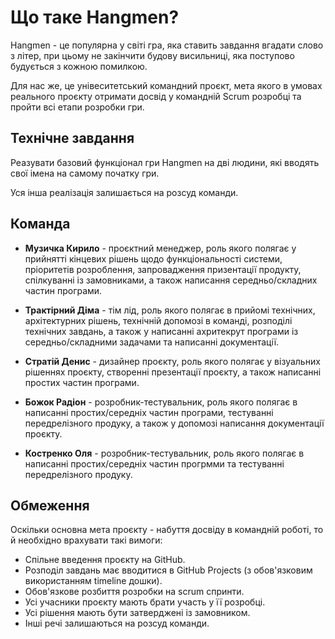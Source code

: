 # Що таке Hangmen?

Hangmen - це популярна у світі гра, яка ставить завдання вгадати слово з літер, при цьому не закінчити будову висильниці, яка поступово будується з кожною помилкою.

Для нас же, це унівеситетський командний проєкт, мета якого в умовах реального проєкту отримати досвід у командній Scrum розробці та пройти всі етапи розробки гри.

## Технічне завдання

Реазувати базовий функціонал гри Hangmen на дві людини, які вводять свої імена на самому початку гри.

Уся інша реалізація залишається на розсуд команди.

## Команда

- **Музичка Кирило** - проєктний менеджер, роль якого полягає у прийнятті кінцевих рішень щодо функціональності системи, пріоритетів розроблення, запровадження призентації продукту, спілкуванні із замовниками, а також написання середньо/складних частин програми.

- **Трактірний Діма** - тім лід, роль якого полягає в прийомі технічних, архітектурних рішень, технічній допомозі в команді, розподілі технічних завдань, а також у написанні ахритекрут програми із середньо/складними задачами та написанні документації.

- **Стратій Денис** - дизайнер проєкту, роль якого полягає у візуальних рішеннях проєкту, створенні презентації проєкту, а також написанні простих частин програми.

- **Божок Радіон** - розробник-тестувальник, роль якого полягає в написанні простих/середніх частин програми, тестуванні передрелізного продуку, а також у допомозі написання документації проєкту.

- **Костренко Оля** - розробник-тестувальник, роль якого полягає в написанні простих/середніх частин прогрмми та тестуванні передрелізного продуку.

## Обмеження

Оскільки основна мета проєкту - набуття досвіду в командній роботі, то й необхідно врахувати такі вимоги:

- Спільне введення проєкту на GitHub.
- Розподіл завдань має вводитися в GitHub Projects (з обов'язковим використанням timeline дошки).
- Обов'язкове розбиття розробки на scrum спринти.
- Усі учасники проєкту мають брати участь у її розробці.
- Усі рішення мають бути затверджені із замовником.
- Інші речі залишаються на розсуд команди.
